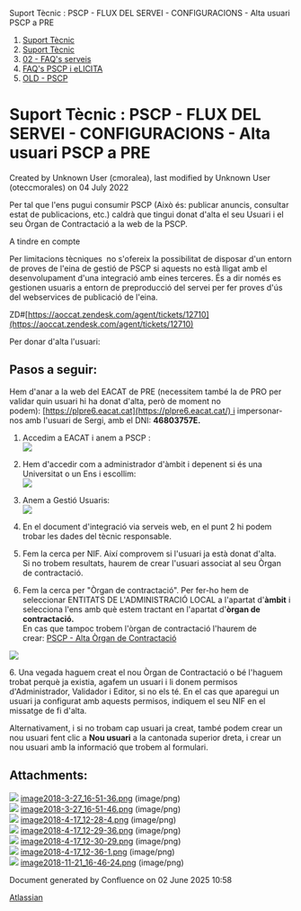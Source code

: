 Suport Tècnic : PSCP - FLUX DEL SERVEI - CONFIGURACIONS - Alta usuari PSCP a PRE  

1.  [Suport Tècnic](index.md)
2.  [Suport Tècnic](13893782.md)
3.  [02 - FAQ's serveis](26313393.md)
4.  [FAQ's PSCP i eLICITA](28705587.md)
5.  [OLD - PSCP](OLD---PSCP_93356826.md)

Suport Tècnic : PSCP - FLUX DEL SERVEI - CONFIGURACIONS - Alta usuari PSCP a PRE
================================================================================

Created by Unknown User (cmoralea), last modified by Unknown User (oteccmorales) on 04 July 2022

Per tal que l'ens pugui consumir PSCP (Això és: publicar anuncis, consultar estat de publicacions, etc.) caldrà que tingui donat d'alta el seu Usuari i el seu Òrgan de Contractació a la web de la PSCP.

  

A tindre en compte

Per limitacions tècniques  no s'ofereix la possibilitat de disposar d'un entorn de proves de l'eina de gestió de PSCP si aquests no està lligat amb el desenvolupament d'una integració amb eines terceres. És a dir només es gestionen usuaris a entorn de preproducció del servei per fer proves d'ús del webservices de publicació de l'eina.

ZD#[https://aoccat.zendesk.com/agent/tickets/12710](https://aoccat.zendesk.com/agent/tickets/12710)

  

Per donar d'alta l'usuari:

Pasos a seguir:
---------------

Hem d'anar a la web del EACAT de PRE (necessitem també la de PRO per validar quin usuari hi ha donat d'alta, però de moment no podem): [https://plpre6.eacat.cat](https://plpre6.eacat.cat/) i impersonar-nos amb l'usuari de Sergi, amb el DNI: **46803757E.**

1.  Accedim a EACAT i anem a PSCP :  
    ![](attachments/26313326/26315655.png)
2.  Hem d'accedir com a administrador d'àmbit i depenent si és una Universitat o un Ens i escollim:  
    ![](attachments/26313326/26315656.png)  
      
    
3.  Anem a Gestió Usuaris:  
    ![](attachments/26313326/26313893.png)
4.  En el document d'integració via serveis web, en el punt 2 hi podem trobar les dades del tècnic responsable.  
      
    
5.  Fem la cerca per NIF. Així comprovem si l'usuari ja està donat d'alta.  
    Si no trobem resultats, haurem de crear l'usuari associat al seu Òrgan de contractació.
6.  Fem la cerca per "Òrgan de contractació". Per fer-ho hem de seleccionar ENTITATS DE L'ADMINISTRACIÓ LOCAL a l'apartat d'**àmbit** i selecciona l'ens amb què estem tractant en l'apartat d'**òrgan de contractació.**   
    En cas que tampoc trobem l'òrgan de contractació l'haurem de crear: [PSCP - Alta Òrgan de Contractació](26313275.md)  
      
    

![](attachments/26313326/26315393.png)

  

6\. Una vegada haguem creat el nou Òrgan de Contractació o bé l'haguem trobat perquè ja existia, agafem un usuari i li donem permisos d'Administrador, Validador i Editor, si no els té. En el cas que aparegui un usuari ja configurat amb aquests permisos, indiquem el seu NIF en el missatge de fi d'alta.

Alternativament, i si no trobam cap usuari ja creat, també podem crear un nou usuari fent clic a **Nou usuari** a la cantonada superior dreta, i crear un nou usuari amb la informació que trobem al formulari.

Attachments:
------------

![](images/icons/bullet_blue.gif) [image2018-3-27\_16-51-36.png](attachments/26313326/26315656.png) (image/png)  
![](images/icons/bullet_blue.gif) [image2018-3-27\_16-51-46.png](attachments/26313326/26315655.png) (image/png)  
![](images/icons/bullet_blue.gif) [image2018-4-17\_12-28-4.png](attachments/26313326/26313893.png) (image/png)  
![](images/icons/bullet_blue.gif) [image2018-4-17\_12-29-36.png](attachments/26313326/26313895.png) (image/png)  
![](images/icons/bullet_blue.gif) [image2018-4-17\_12-30-29.png](attachments/26313326/26313890.png) (image/png)  
![](images/icons/bullet_blue.gif) [image2018-4-17\_12-36-1.png](attachments/26313326/26313886.png) (image/png)  
![](images/icons/bullet_blue.gif) [image2018-11-21\_16-46-24.png](attachments/26313326/26315393.png) (image/png)  

Document generated by Confluence on 02 June 2025 10:58

[Atlassian](http://www.atlassian.com/)